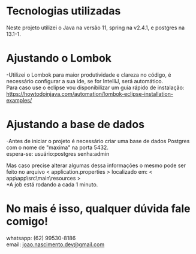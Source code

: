 # Tecnologias utilizadas
Neste projeto utilizei o Java na versão 11, spring na v2.4.1, e postgres na 13.1-1.

# Ajustando o Lombok
-Utilizei o Lombok para maior produtividade e clareza no código, é necessário configurar a sua ide, se for IntelliJ, será automático.<br>
    Para caso use o eclipse vou disponibilizar um guia rápido de instalação:<br>
    https://howtodoinjava.com/automation/lombok-eclipse-installation-examples/

# Ajustando a base de dados
-Antes de iniciar o projeto é necessário criar uma base de dados Postgres com o nome de "maxima" na porta 5432.<br>
espera-se:
    usuário:postgres
    senha:admin

Mas caso precise alterar algumas dessa informações o mesmo pode ser feito no arquivo < application.properties > localizado em: < app\app\src\main\resources ><br>
*A job está rodando a cada 1 minuto.

# No mais é isso, qualquer dúvida fale comigo!
whatsapp: (62) 99530-8186 <br>
email: joao.nascimento.dev@gmail.com
